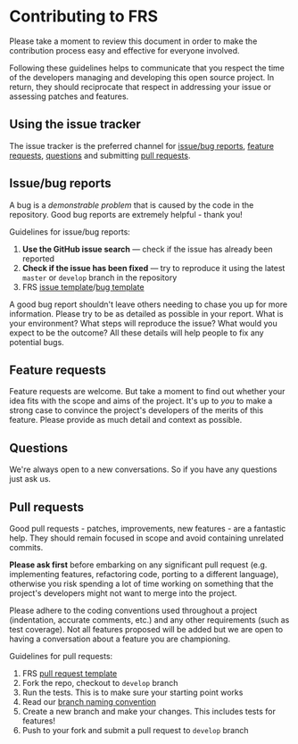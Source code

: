# Contributing to FRS

Please take a moment to review this document in order to make the contribution process easy and effective for everyone involved.

Following these guidelines helps to communicate that you respect the time of the developers managing and developing this open source project. In return, they should reciprocate that respect in addressing your issue or assessing patches and features.

## Using the issue tracker

The issue tracker is the preferred channel for [issue/bug reports](#issuebug-reports), [feature requests](#feature-requests), [questions](#questions) and submitting [pull requests](#pull-requests).

## Issue/bug reports

A bug is a _demonstrable problem_ that is caused by the code in the repository. Good bug reports are extremely helpful - thank you!

Guidelines for issue/bug reports:

1. **Use the GitHub issue search** &mdash; check if the issue has already been reported
2. **Check if the issue has been fixed** &mdash; try to reproduce it using the latest `master` or `develop` branch in the repository
3. FRS [issue template](.github/ISSUE_TEMPLATE/issue_report.md)/[bug template](.github/ISSUE_TEMPLATE/bug_report.md)

A good bug report shouldn't leave others needing to chase you up for more information. Please try to be as detailed as possible in your report. What is your environment? What steps will reproduce the issue? What would you expect to be the outcome? All these details will help people to fix any potential bugs.

## Feature requests

Feature requests are welcome. But take a moment to find out whether your idea fits with the scope and aims of the project. It's up to *you* to make a strong case to convince the project's developers of the merits of this feature. Please provide as much detail and context as possible.

## Questions

We're always open to a new conversations. So if you have any questions just ask us.

## Pull requests

Good pull requests - patches, improvements, new features - are a fantastic help. They should remain focused in scope and avoid containing unrelated commits.

**Please ask first** before embarking on any significant pull request (e.g. implementing features, refactoring code, porting to a different language), otherwise you risk spending a lot of time working on something that the project's developers might not want to merge into the project.

Please adhere to the coding conventions used throughout a project (indentation, accurate comments, etc.) and any other requirements (such as test coverage). Not all features proposed will be added but we are open to having a conversation about a feature you are championing.

Guidelines for pull requests:

1. FRS [pull request template](.github/PULL_REQUEST_TEMPLATE.md)
2. Fork the repo, checkout to `develop` branch
3. Run the tests. This is to make sure your starting point works
4. Read our [branch naming convention](.github/BRANCH_NAMING_CONVENTION.md)
5. Create a new branch and make your changes. This includes tests for features!
6. Push to your fork and submit a pull request to `develop` branch
